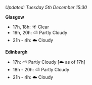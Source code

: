 *Updated: Tuesday 5th December 15:30*

**Glasgow**

* 17h, 18h: :sunny: Clear
* 19h, 20h: :partly_sunny: Partly Cloudy
* 21h - 4h: :cloud: Cloudy

**Edinburgh**

* 17h: :partly_sunny: Partly Cloudy [:cloud: as of 17h]
* 18h - 20h: :partly_sunny: Partly Cloudy
* 21h - 4h: :cloud: Cloudy
